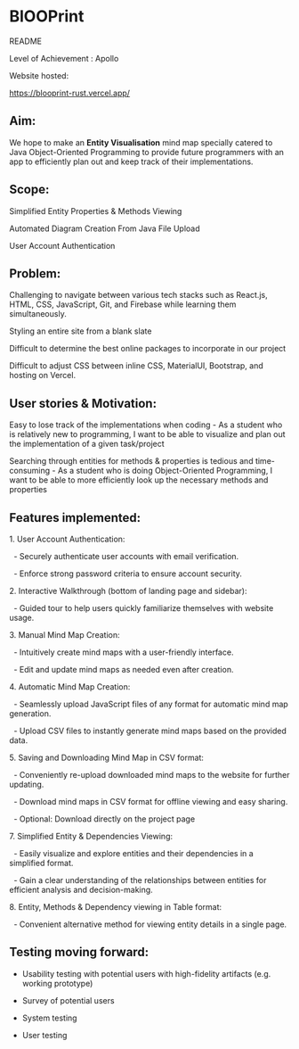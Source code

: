 # BlOOPrint

README

Level of Achievement : Apollo

Website hosted:

https://blooprint-rust.vercel.app/

## Aim:

We hope to make an **Entity Visualisation** mind map specially catered to Java Object-Oriented Programming to provide future programmers with an app to efficiently plan out and keep track of their implementations.

## Scope:

Simplified Entity Properties & Methods Viewing  

Automated Diagram Creation From Java File Upload 

User Account Authentication

## Problem:

Challenging to navigate between various tech stacks such as React.js, HTML, CSS, JavaScript, Git, and Firebase while learning them simultaneously.

Styling an entire site from a blank slate

Difficult to determine the best online packages to incorporate in our project

Difficult to adjust CSS between inline CSS, MaterialUI, Bootstrap, and hosting on Vercel.

## User stories & Motivation:

Easy to lose track of the implementations when coding - As a student who is relatively new to programming, I want to be able to visualize and plan out the implementation of a given task/project

Searching through entities for methods & properties is tedious and time-consuming - As a student who is doing Object-Oriented Programming, I want to be able to more efficiently look up the necessary methods and properties

## Features implemented:

1\. User Account Authentication:

  - Securely authenticate user accounts with email verification.

  - Enforce strong password criteria to ensure account security.

2\. Interactive Walkthrough (bottom of landing page and sidebar):

  - Guided tour to help users quickly familiarize themselves with website usage.

3\. Manual Mind Map Creation:

  - Intuitively create mind maps with a user-friendly interface.

  - Edit and update mind maps as needed even after creation.

4\. Automatic Mind Map Creation:

  - Seamlessly upload JavaScript files of any format for automatic mind map generation.

  - Upload CSV files to instantly generate mind maps based on the provided data.

5\. Saving and Downloading Mind Map in CSV format:

  - Conveniently re-upload downloaded mind maps to the website for further updating.

  - Download mind maps in CSV format for offline viewing and easy sharing.

  - Optional: Download directly on the project page 

7\. Simplified Entity & Dependencies Viewing:

  - Easily visualize and explore entities and their dependencies in a simplified format.

  - Gain a clear understanding of the relationships between entities for efficient analysis and decision-making.

8\. Entity, Methods & Dependency viewing in Table format:

  - Convenient alternative method for viewing entity details in a single page.

## Testing moving forward:

- Usability testing with potential users with high-fidelity artifacts (e.g. working prototype)

- Survey of potential users

- System testing

- User testing

